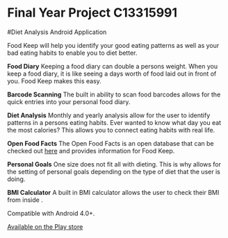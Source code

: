 # Final Year Project C13315991

#Diet Analysis Android Application

Food Keep will help you identify your good eating patterns as well as your bad eating habits to enable you to diet better.

<strong>Food Diary</strong>
Keeping a food diary can double a persons weight. When you keep a food diary, it is like seeing a days worth of food laid out in front of you. Food Keep makes this easy.

<strong>Barcode Scanning</strong>
The built in ability to scan food barcodes allows for the quick entries into your personal food diary.

<strong>Diet Analysis</strong>
Monthly and yearly analysis allow for the user to identify patterns in a persons eating habits. Ever wanted to know what day you eat the most calories? This allows you to connect eating habits with real life.

<strong>Open Food Facts</strong>
The Open Food Facts is an open database that can be checked out <a href=“www.openfoodfacts.org”>here</a> and provides information for Food Keep.

<strong>Personal Goals</strong>
One size does not fit all with dieting. This is why <app name> allows for the setting of personal goals depending on the type of diet that the user is doing.

<strong>BMI Calculator</strong>
A built in BMI calculator allows the user to check their BMI from inside <app name>.

Compatible with Android 4.0+.

<a href="https://play.google.com/store/apps/details?id=com.karl.fyp">Available on the Play store</a>
